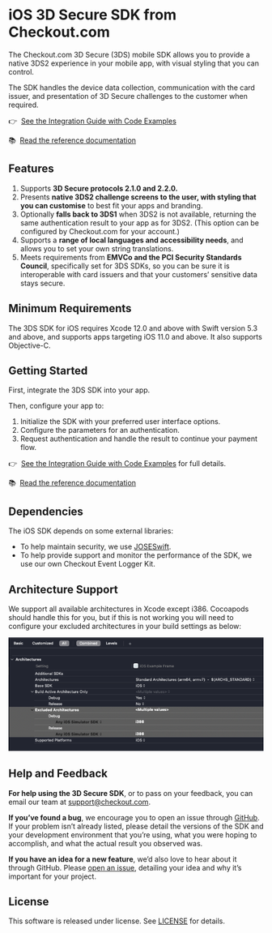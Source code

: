 # iOS 3D Secure SDK from Checkout.com

The Checkout.com 3D Secure (3DS) mobile SDK allows you to provide a native 3DS2 experience in your mobile app, with visual styling that you can control. 

The SDK handles the device data collection, communication with the card issuer, and presentation of 3D Secure challenges to the customer when required. 

👉&nbsp;&nbsp;[See the Integration Guide with Code Examples](https://docs.checkout.com/3d-secure-mobile-sdks)

📚&nbsp;&nbsp;[Read the reference documentation](https://checkout.github.io/checkout-mobile-docs/checkout-3ds-sdk-ios/index.html)


## Features
1. Supports **3D Secure protocols 2.1.0 and 2.2.0.**
2. Presents **native 3DS2 challenge screens to the user, with styling that you can customise** to best fit your apps and branding.
3. Optionally **falls back to 3DS1** when 3DS2 is not available, returning the same authentication result to your app as for 3DS2. (This option can be configured by Checkout.com for your account.)
4. Supports a **range of local languages and accessibility needs**, and allows you to set your own string translations.
5. Meets requirements from **EMVCo and the PCI Security Standards Council**, specifically set for 3DS SDKs, so you can be sure it is interoperable with card issuers and that your customers’ sensitive data stays secure.

## Minimum Requirements
The 3DS SDK for iOS requires Xcode 12.0 and above with Swift version 5.3 and above, and supports apps targeting iOS 11.0 and above. It also supports Objective-C.

## Getting Started

First, integrate the 3DS SDK into your app.

Then, configure your app to:

1. Initialize the SDK with your preferred user interface options.
2. Configure the parameters for an authentication.
3. Request authentication and handle the result to continue your payment flow.


👉&nbsp;&nbsp;[See the Integration Guide with Code Examples](https://docs.checkout.com/3d-secure-mobile-sdks) for full details.

📚&nbsp;&nbsp;[Read the reference documentation](https://checkout.github.io/checkout-mobile-docs/checkout-3ds-sdk-ios/index.html)

## Dependencies

The iOS SDK depends on some external libraries:

* To help maintain security, we use [JOSESwift](https://github.com/airsidemobile/JOSESwift).
* To help provide support and monitor the performance of the SDK, we use our own Checkout Event Logger Kit.

## Architecture Support

We support all available architectures in Xcode except i386.
Cocoapods should handle this for you, but if this is not working you will need to configure your excluded architectures in your build settings as below:

![excluded architectures](screenshots/excludedArchitectures.png)

## Help and Feedback

**For help using the 3D Secure SDK**, or to pass on your feedback, you can email our team at [support@checkout.com](mailto:support@checkout.com).

**If you’ve found a bug**, we encourage you to open an issue through [GitHub](https://github.com/checkout/checkout-3ds-sdk-ios/issues). If your problem isn’t already listed, please detail the versions of the SDK and your development environment that you’re using, what you were hoping to accomplish, and what the actual result you observed was.


**If you have an idea for a new feature**, we’d also love to hear about it through GitHub. Please [open an issue](https://github.com/checkout/checkout-3ds-sdk-ios/issues), detailing your idea and why it’s important for your project.


## License
This software is released under license. See [LICENSE](https://github.com/checkout/checkout-3ds-sdk-ios/blob/develop/LICENSE.md) for details.


